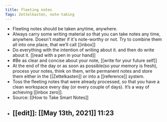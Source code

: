 ```yaml
---
title: fleeting notes
Tags: Zettelkasten, note-taking
---
```


- Fleeting notes should be taken anytime, anywhere.
- Always carry some writing material so that you can take notes any time, anywhere. Doesn't matter if it's note-worthy or not. Try to combine them all into one place, that we’ll call [[inbox]]
- Do everything with the intention of writing about it. and then do write about it. [[read with a pen in your hand]]
- #Be as clear and concise about your note, [[write for your future self]]
- At the end of the day or as soon as possible(so your memory is fresh), process your notes, think on them, write permanent notes and store them either in the [[Zettelkasten]] or into a [[reference]] system.
- Toss the fleeting notes that were already processed, so that you have a clean workspace every day (or every couple of days). It’s a way of achieving [[inbox zero]].
- Source: [[How to Take Smart Notes]]
- [[edit]]: [[May 13th, 2021]] 11:23
	-